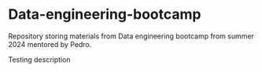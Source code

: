 # Data-engineering-bootcamp
Repository storing materials from Data engineering bootcamp from summer 2024 mentored by Pedro.

Testing description
